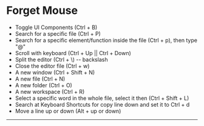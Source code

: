 # Forget Mouse

- Toggle UI Components (Ctrl + B)
- Search for a specific file (Ctrl + P)
- Search for a specific element/function inside the file (Ctrl + p), then type "@"
- Scroll with keyboard (Ctrl + Up || Ctrl + Down)
- Split the editor (Ctrl + \\) -- backslash
- Close the editor file (Ctrl + w)
- A new window (Ctrl + Shift + N)
- A new file (Ctrl + N)
- A new folder (Ctrl + O)
- A new workspace (Ctrl + R)
- Select a specific word in the whole file, select it then (Ctrl + Shift + L)
- Search at Keyboard Shortcuts for copy line down and set it to Ctrl + d
- Move a line up or down (Alt + up or down)

---
